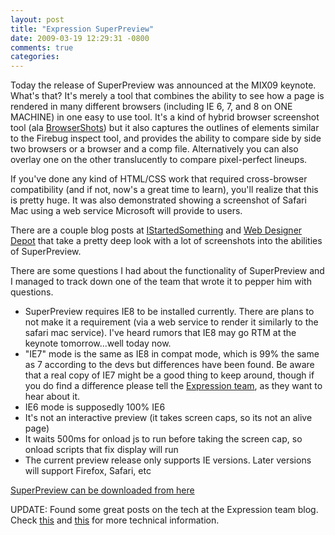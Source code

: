 ```yaml
---
layout: post
title: "Expression SuperPreview"
date: 2009-03-19 12:29:31 -0800
comments: true
categories: 
---
```

<p>Today the release of SuperPreview was announced at the MIX09 keynote. What's that? It's merely a tool that combines the ability to see how a page is rendered in many different browsers (including IE 6, 7, and 8 on ONE MACHINE) in one easy to use tool. It's a kind of hybrid browser screenshot tool (ala <a href="http://browsershots.org/">BrowserShots</a>) but it also captures the outlines of elements similar to the Firebug inspect tool, and provides the ability to compare side by side two browsers or a browser and a comp file. Alternatively you can also overlay one on the other translucently to compare pixel-perfect lineups.</p>

<p>If you've done any kind of HTML/CSS work that required cross-browser compatibility (and if not, now's a great time to learn), you'll realize that this is pretty huge. It was also demonstrated showing a screenshot of Safari Mac using a web service Microsoft will provide to users.</p>

<p>There are a couple blog posts at <a href="http://www.istartedsomething.com/20090318/expression-web-superpreview-cross-browser-testing/">IStartedSomething</a> and <a href="http://www.webdesignerdepot.com/2009/03/microsoft-announces-superpreview-for-ie-browser-testing/">Web Designer Depot</a> that take a pretty deep look with a lot of screenshots into the abilities of SuperPreview.</p>

<p>There are some questions I had about the functionality of SuperPreview and I managed to track down one of the team that wrote it to pepper him with questions.</p>

<ul><li>SuperPreview requires IE8 to be installed currently. There are plans to not make it a requirement (via a web service to render it similarly to the safari mac service). I've heard rumors that IE8 may go RTM at the keynote tomorrow...well today now.</li>
<li>"IE7" mode is the same as IE8 in compat mode, which is 99% the same as 7 according to the devs but differences have been found. Be aware that a real copy of IE7 might be a good thing to keep around, though if you do find a difference please tell the <a href="http://blogs.msdn.com/xweb/default.aspx">Expression team</a>, as they want to hear about it.
</li><li>IE6 mode is supposedly 100% IE6</li>
<li>It's not an interactive preview (it takes screen caps, so its not an alive page)</li>
<li>It waits 500ms for onload js to run before taking the screen cap, so onload scripts that fix display will run</li>
<li>The current preview release only supports IE versions. Later versions will support Firefox, Safari, etc</li>
</ul><p><a href="http://download.microsoft.com/download/5/6/8/568F0D28-0434-4794-B7FC-FB293BCC98FB/SuperPreview_Trial_en.exe">SuperPreview can be downloaded from here</a></p>

<p>UPDATE: Found some great posts on the tech at the Expression team blog. Check <a href="http://blogs.msdn.com/xweb/archive/2009/03/18/superpreview-technology.aspx">this</a> and <a href="http://blogs.msdn.com/xweb/archive/2009/03/18/superpreview-for-internet-explorer.aspx">this</a> for more technical information.</p>